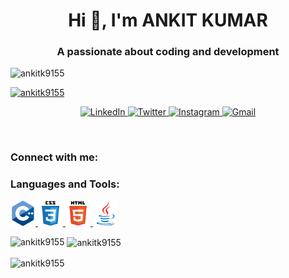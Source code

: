 
<h1 align="center">Hi 👋, I'm ANKIT KUMAR</h1>
<h3 align="center">A passionate about coding and development</h3>

<p align="left"> <img src="https://komarev.com/ghpvc/?username=ankitk9155&label=Profile%20views&color=0e75b6&style=flat" alt="ankitk9155" /> </p>

<p align="left"> <a href="https://github.com/ryo-ma/github-profile-trophy"><img src="https://github-profile-trophy.vercel.app/?username=ankitk9155" alt="ankitk9155" /></a> </p>

<p align="center">
  <a href="https://www.linkedin.com/in/Ankitk9155/" target="_blank">
    <img src="https://img.shields.io/static/v1?message=LinkedIn&logo=linkedin&label=&color=0a66c2&logoColor=white&style=for-the-badge" alt="LinkedIn" height="35" />
  </a>
  <a href="https://twitter.com/Ankitk9155" target="_blank">
    <img src="https://img.shields.io/static/v1?message=Twitter&logo=twitter&label=&color=1DA1F2&logoColor=white&style=for-the-badge" alt="Twitter" height="35" />
  </a>
  <a href="https://instagram.com/Ankitk9155" target="_blank">
    <img src="https://img.shields.io/static/v1?message=Instagram&logo=instagram&label=&color=E4405F&logoColor=white&style=for-the-badge" alt="Instagram" height="35" />
  </a>
  <a href="Ankitk9155@example.com" target="_blank">
    <img src="https://img.shields.io/static/v1?message=Gmail&logo=gmail&label=&color=D14836&logoColor=white&style=for-the-badge" alt="Gmail" height="35" />
  </a>
</p>

<p align="left"> <a href="https://twitter.com/" target="blank"><img src="https://img.shields.io/twitter/follow/?logo=twitter&style=for-the-badge" alt="" /></a> </p>

<h3 align="left">Connect with me:</h3>
<p align="left">
</p>

<h3 align="left">Languages and Tools:</h3>
<p align="left"> <a href="https://www.w3schools.com/cpp/" target="_blank" rel="noreferrer"> <img src="https://raw.githubusercontent.com/devicons/devicon/master/icons/cplusplus/cplusplus-original.svg" alt="cplusplus" width="40" height="40"/> </a> <a href="https://www.w3schools.com/css/" target="_blank" rel="noreferrer"> <img src="https://raw.githubusercontent.com/devicons/devicon/master/icons/css3/css3-original-wordmark.svg" alt="css3" width="40" height="40"/> </a> <a href="https://www.w3.org/html/" target="_blank" rel="noreferrer"> <img src="https://raw.githubusercontent.com/devicons/devicon/master/icons/html5/html5-original-wordmark.svg" alt="html5" width="40" height="40"/> </a> <a href="https://www.java.com" target="_blank" rel="noreferrer"> <img src="https://raw.githubusercontent.com/devicons/devicon/master/icons/java/java-original.svg" alt="java" width="40" height="40"/> </a> </p>

<p><img align="left" src="https://github-readme-stats.vercel.app/api/top-langs?username=ankitk9155&show_icons=true&locale=en&layout=compact" alt="ankitk9155" /></p>

<p>&nbsp;<img align="center" src="https://github-readme-stats.vercel.app/api?username=ankitk9155&show_icons=true&locale=en" alt="ankitk9155" /></p>

<p><img align="center" src="https://github-readme-streak-stats.herokuapp.com/?user=ankitk9155&" alt="ankitk9155" /></p>
